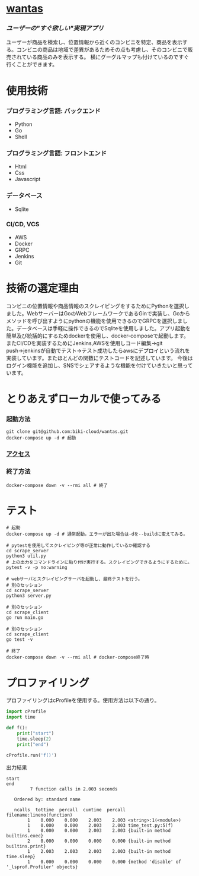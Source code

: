 # [wantas](https://www.wantas.net/search)

### **_ユーザーの"すぐ欲しい"実現アプリ_**

ユーザーが商品を検索し、位置情報から近くのコンビニを特定、商品を表示する。コンビニの商品は地域で差異があるためその点も考慮し、そのコンビニで販売されている商品のみを表示する。
横にグーグルマップも付けているのですぐ行くことができます。


# 使用技術

### プログラミング言語: バックエンド
* Python
* Go
* Shell
 
### プログラミング言語: フロントエンド
* Html
* Css
* Javascript

### データベース
* Sqlite

### CI/CD, VCS
* AWS
* Docker
* GRPC
* Jenkins
* Git

# 技術の選定理由
コンビニの位置情報や商品情報のスクレイピングをするためにPythonを選択しました。WebサーバーはGoのWebフレームワークであるGinで実装し、Goからメソッドを呼び出すようにpythonの機能を使用できるのでGRPCを選択しました。データベースは手軽に操作できるのでSqliteを使用しました。アプリ起動を簡単及び統括的にするためdockerを使用し、docker-composeで起動します。またCI/CDを実装するためにJenkins,AWSを使用しコード編集→git push→jenkinsが自動でテスト→テスト成功したらawsにデプロイという流れを実装しています。またほとんどの関数にテストコードを記述しています。
今後はログイン機能を追加し、SNSでシェアするような機能を付けていきたいと思っています。


# とりあえずローカルで使ってみる
### 起動方法
```shell
git clone git@github.com:biki-cloud/wantas.git
docker-compose up -d # 起動
```

### [**アクセス**](http://localhost:80/search)

### 終了方法
```shell
docker-compose down -v --rmi all # 終了
```

# テスト
```shell
# 起動
docker-compose up -d # 通常起動。エラーが出た場合は-dを--buildに変えてみる。

# pytestを使用してスクレイピング等が正常に動作しているか確認する
cd scrape_server
python3 util.py
# 上の出力をコマンドラインに貼り付け実行する。スクレイピングできるようにするために。
pytest -v -p no:warning

# webサーバとスクレイピングサーバを起動し、最終テストを行う。
# 別のセッション
cd scrape_server
python3 server.py

# 別のセッション
cd scrape_client
go run main.go

# 別のセッション
cd scrape_client
go test -v

# 終了
docker-compose down -v --rmi all # docker-compose終了時
```

# プロファイリング
プロファイリングはcProfileを使用する。使用方法は以下の通り。
```python
import cProfile
import time

def f():
    print("start")
    time.sleep(2)
    print("end")

cProfile.run('f()')
```

出力結果
```text
start
end
         7 function calls in 2.003 seconds

   Ordered by: standard name

   ncalls  tottime  percall  cumtime  percall filename:lineno(function)
        1    0.000    0.000    2.003    2.003 <string>:1(<module>)
        1    0.000    0.000    2.003    2.003 time_test.py:5(f)
        1    0.000    0.000    2.003    2.003 {built-in method builtins.exec}
        2    0.000    0.000    0.000    0.000 {built-in method builtins.print}
        1    2.003    2.003    2.003    2.003 {built-in method time.sleep}
        1    0.000    0.000    0.000    0.000 {method 'disable' of '_lsprof.Profiler' objects}
```

